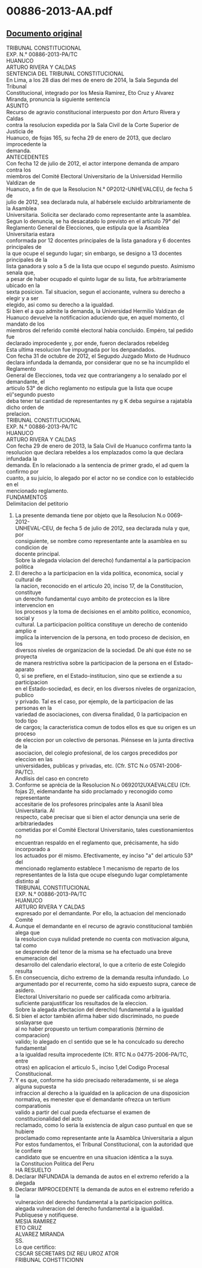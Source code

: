 
00886-2013-AA.pdf
=================
  
[Documento original](https://tc.gob.pe/jurisprudencia/2014/00886-2013-AA.pdf)  
---  
TRIBUNAL CONSTITUCIONAL  
EXP. N.° 00886-2013-PA/TC  
HUANUCO  
ARTURO RIVERA Y CALDAS  
SENTENCIA DEL TRIBUNAL CONSTITUCIONAL  
En Lima, a los 28 dias del mes de enero de 2014, la Sala Segunda del Tribunal  
Constitucional, integrado por los Mesia Ramirez, Eto Cruz y Alvarez  
Miranda, pronuncia la siguiente sentencia  
ASUNTO  
Recurso de agravio constitucional interpuesto por don Arturo Rivera y Caldas  
contra la resolucion expedida por la Sala Civil de la Corte Superior de Justicia de  
Huanuco, de fojas 165, su fecha 29 de enero de 2013, que declaro improcedente la  
demanda.  
ANTECEDENTES  
Con fecha 12 de julio de 2012, el actor interpone demanda de amparo contra los  
miembros del Comité Electoral Universitario de la Universidad Hermilio Valdizan de  
Huanuco, a fin de que la Resolucion N.° 0P2012-UNHEVALCEU, de fecha 5 de  
julio de 2012, sea declarada nula, al habérsele excluido arbitrariamente de la Asamblea  
Universitaria. Solicita ser declarado como representante ante la asamblea.  
Segun lo denuncia, se ha desacatado lo previsto en el articulo 79° del  
Reglamento General de Elecciones, que estipula que la Asamblea Universitaria estara  
conformada por 12 docentes principales de la lista ganadora y 6 docentes principales de  
la que ocupe el segundo lugar; sin embargo, se designo a 13 docentes principales de la  
lista ganadora y solo a 5 de la lista que ocupo el segundo puesto. Asimismo senala que,  
a pesar de haber ocupado el quinto lugar de su lista, fue arbitrariamente ubicado en la  
sexta posicion. Tal situacion, segun el accionante, vulnera su derecho a elegir y a ser  
elegido, asi como su derecho a la igualdad.  
Si bien el a quo admite la demanda, la Universidad Hermilio Valdizan de  
Huanuco devuelve la notificacion aduciendo que, en aquel momento, cl mandato de los  
miembros del referido comité electoral habia concluido. Empéro, tal pedido fue  
declarado improcedente y, por ende, fueron declarados rebeldeg  
Esta ultima resolucion fue impugnada por los denpandados.  
Con fecha 31 de octubre de 2012, el Segupdo Juzgado Mixto de Hudnuco  
declara infundada la demanda, por considerar que no se ha incumplido el Reglamento  
General de Elecciones, toda vez que contrariangeny a lo senalado por el demandante, el  
articulo 53° de dicho reglamento no estipula gue la lista que ocupe el/'segundo puesto  
deba tener tal cantidad de representantes ny g K deba seguirse a rajatabla dicho orden de  
prelacion.  
TRIBUNAL CONSTITUCIONAL  
EXP. N.° 00886-2013-PA/TC  
HUANUCO  
ARTURO RIVERA Y CALDAS  
Con fecha 29 de enero de 2013, la Sala Civil de Huanuco confirma tanto la  
resolucion que declara rebeldes a los emplazados como la que declara infundada la  
demanda. En lo relacionado a la sentencia de primer grado, el ad quem la confirmo por  
cuanto, a su juicio, lo alegado por el actor no se condice con lo establecido en el  
mencionado reglamento.  
FUNDAMENTOS  
Delimitacion del petitorio  
1. La presente demanda tiene por objeto que la Resolucion N.o 0069-2012-  
UNHEVAL-CEU, de fecha 5 de julio de 2012, sea declarada nula y que, por  
consiguiente, se nombre como representante ante la asamblea en su condicion de  
docente principal.  
Sobre la alegada violacion del derecho) fundamental a la participacion politica  
2. El derecho a la participacion en la vida politica, economica, social y cultural de  
la nacion, reconocido en el articulo 20, inciso 17, de la Constitucion, constituye  
un derecho fundamental cuyo ambito de proteccion es la libre intervencion en  
los procesos y la toma de decisiones en el ambito politico, economico, social y  
cultural. La participacion politica constituye un derecho de contenido amplio e  
implica la intervencion de la persona, en todo proceso de decision, en los  
diversos niveles de organizacion de la sociedad. De ahi que éste no se proyecta  
de manera restrictiva sobre la participacion de la persona en el Estado-aparato  
0, si se prefiere, en el Estado-institucion, sino que se extiende a su participacion  
en el Estado-sociedad, es decir, en los diversos niveles de organizacion, publico  
y privado. Tal es el caso, por ejemplo, de la participacion de las personas en la  
variedad de asociaciones, con diversa finalidad, 0 la participacion en todo tipo  
de cargos; la caracteristica comun de todos ellos es que su origen es un proceso  
de eleccion por un colectivo de personas. Piénsese en la junta directiva de la  
asociacion, del colegio profesional, de los cargos precedidos por eleccion en las  
universidades, publicas y privadas, etc. (Cfr. STC N.o 05741-2006-PA/TC).  
Andlisis del caso en concreto  
3. Conforme se aprécia de la Resolucion N.o 0692012UXAEVALCEU (Cfr.  
fojas 2), eidemandante ha sido proclamado y reconogido como representante  
accesitarie de los profesores principales ante la Asanil blea Universitaria. Al  
respecto, cabe precisar que si bien el actor denunçia una serie de arbitrariedades  
cometidas por el Comité Electoral Universitanio, tales cuestionamientos no  
encuentran respaldo en el reglamento que, précisamente, ha sido incorporado a  
los actuados por él mismo. Efectivamente, ey inciso "a" del articulo 53° del  
mencionado reglamento establece 1 mecanismo de reparto de los  
representantes de la lista que ocupe elsegundo lugar completamente distinto al  
TRIBUNAL CONSTITUCIONAL  
EXP. N.° 00886-2013-PA/TC  
HUANUCO  
ARTURO RIVERA Y CALDAS  
expresado por el demandante. Por ello, la actuacion del mencionado Comité  
4. Aunque el demandante en el recurso de agravio constitucional también alega que  
la resolucion cuya nulidad pretende no cuenta con motivacion alguna, tal como  
se desprende del tenor de la misma se ha efectuado una breve enumeracion del  
desarrollo del calendario electoral, lo que a criterio de este Colegido resulta  
5. En consecuencia, dicho extremo de la demanda resulta infundado. Lo  
argumentado por el recurrente, como ha sido expuesto supra, carece de asidero.  
Electoral Universitario no puede ser calificada como arbitraria.  
suficiente parajustificar los resultados de la eleccion.  
Sobre la alegada afectacion del derecho) fundamental a la igualdad  
6. Si bien el actor también afirma haber sido discriminado, no puede soslayarse que  
al no haber propuesto un tertium comparationis (término de comparacion)  
valido; lo alegado en cl sentido que se le ha conculcado su derecho fundamental  
a la igualdad resulta improcedente (Cfr. RTC N.o 04775-2006-PA/TC, entre  
otras) en aplicacion el articulo 5., inciso 1,del Codigo Procesal Constitucional.  
7. Y es que, conforme ha sido precisado reiteradamente, si se alega alguna supuesta  
infraccion al derecho a la igualdad en la aplicacion de una disposicion  
normativa, es menester que el demandante ofrezca un tertium comparationis  
valido a partir del cual pueda efectuarse el examen de constitucionalidad del acto  
reclamado, como lo seria la existencia de algun caso puntual en que se hubiere  
proclamado como representante ante la Asamblca Universitaria a algun  
Por estos fundamentos, el Tribunal Constitucional, con la autoridad que le confiere  
candidato que se encuentre en una situacion idéntica a la suya.  
la Constitucion Politica del Peru  
HA RESUELTO  
1. Declarar INFUNDADA la demanda de autos en el extremo referido a la alegada  
2. Declarar IMPROCEDENTE la demanda de autos en el extremo referido a la  
vulneracion del derecho fundamental a la participacion politica.  
alegada vulneracion del derecho fundamental a la igualdad.  
Publiquese y notifiquese.  
MESIA RAMIREZ  
ETO CRUZ  
ALVAREZ MIRANDA  
SS.  
Lo que certifico:  
CSCAR SECRETARS DIZ REU UROZ ATOR  
FRIBUNAL COHSTTICIONN